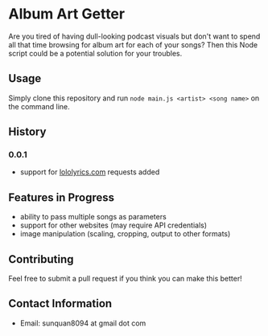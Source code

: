 # Album Art Getter
Are you tired of having dull-looking podcast visuals but don't want to spend all that time browsing for album art for each of your songs? Then this Node script could be a potential solution for your troubles.

## Usage
Simply clone this repository and run `node main.js <artist> <song name>` on the command line.

## History
### 0.0.1
- support for [lololyrics.com](lololyrics.com) requests added

## Features in Progress
- ability to pass multiple songs as parameters
- support for other websites (may require API credentials)
- image manipulation (scaling, cropping, output to other formats)

## Contributing
Feel free to submit a pull request if you think you can make this better!

## Contact Information
- Email: sunquan8094 at gmail dot com
